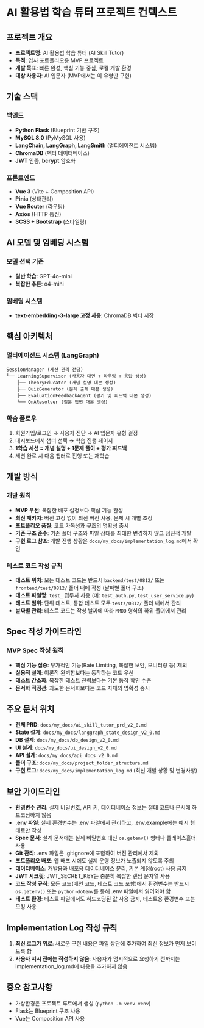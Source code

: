 # AI 활용법 학습 튜터 프로젝트 컨텍스트

## 프로젝트 개요
- **프로젝트명**: AI 활용법 학습 튜터 (AI Skill Tutor)
- **목적**: 입사 포트폴리오용 MVP 프로젝트
- **개발 목표**: 빠른 완성, 핵심 기능 중심, 로컬 개발 환경
- **대상 사용자**: AI 입문자 (MVP에서는 이 유형만 구현)

## 기술 스택

### 백엔드
- **Python Flask** (Blueprint 기반 구조)
- **MySQL 8.0** (PyMySQL 사용)
- **LangChain, LangGraph, LangSmith** (멀티에이전트 시스템)
- **ChromaDB** (벡터 데이터베이스)
- **JWT** 인증, **bcrypt** 암호화

### 프론트엔드
- **Vue 3** (Vite + Composition API)
- **Pinia** (상태관리)
- **Vue Router** (라우팅)
- **Axios** (HTTP 통신)
- **SCSS + Bootstrap** (스타일링)

## AI 모델 및 임베딩 시스템

### 모델 선택 기준
- **일반 학습**: GPT-4o-mini
- **복잡한 추론**: o4-mini

### 임베딩 시스템
- **text-embedding-3-large 고정 사용**: ChromaDB 벡터 저장

## 핵심 아키텍처

### 멀티에이전트 시스템 (LangGraph)
```
SessionManager (세션 관리 전담)
└── LearningSupervisor (사용자 대면 + 라우팅 + 응답 생성)
    ├── TheoryEducator (개념 설명 대본 생성)
    ├── QuizGenerator (문제 출제 대본 생성)
    ├── EvaluationFeedbackAgent (평가 및 피드백 대본 생성)
    └── QnAResolver (질문 답변 대본 생성)
```

### 학습 플로우
1. 회원가입/로그인 → 사용자 진단 → AI 입문자 유형 결정
2. 대시보드에서 챕터 선택 → 학습 진행 페이지
3. **1학습 세션 = 개념 설명 + 1문제 풀이 + 평가 피드백**
4. 세션 완료 시 다음 챕터로 진행 또는 재학습

## 개발 방식

### 개발 원칙
- **MVP 우선**: 복잡한 배포 설정보다 핵심 기능 완성
- **최신 패키지**: 버전 고정 없이 최신 버전 사용, 문제 시 개별 조정
- **포트폴리오 품질**: 코드 가독성과 구조의 명확성 중시
- **기존 구조 준수**: 기존 폴더 구조와 파일 상태를 최대한 변경하지 않고 점진적 개발
- **구현 로그 참조**: 개발 진행 상황은 `docs/my_docs/implementation_log.md`에서 확인

### 테스트 코드 작성 규칙
- **테스트 위치**: 모든 테스트 코드는 반드시 `backend/test/0812/` 또는 `frontend/test/0812/` 폴더 내에 작성 (날짜별 폴더 구조)
- **테스트 파일명**: `test_` 접두사 사용 (예: `test_auth.py`, `test_user_service.py`)
- **테스트 범위**: 단위 테스트, 통합 테스트 모두 `tests/0812/` 폴더 내에서 관리
- **날짜별 관리**: 테스트 코드는 작성 날짜에 따라 `MMDD` 형식의 하위 폴더에서 관리

## Spec 작성 가이드라인

### MVP Spec 작성 원칙
- **핵심 기능 집중**: 부가적인 기능(Rate Limiting, 복잡한 보안, 모니터링 등) 제외
- **실용적 설계**: 이론적 완벽함보다는 동작하는 코드 우선
- **테스트 간소화**: 복잡한 테스트 전략보다는 기본 동작 확인 수준
- **문서화 적정선**: 과도한 문서화보다는 코드 자체의 명확성 중시


## 주요 문서 위치
- **전체 PRD**: `docs/my_docs/ai_skill_tutor_prd_v2_0.md`
- **State 설계**: `docs/my_docs/langgraph_state_design_v2_0.md`
- **DB 설계**: `docs/my_docs/db_design_v2_0.md`
- **UI 설계**: `docs/my_docs/ui_design_v2_0.md`
- **API 설계**: `docs/my_docs/api_docs_v2_0.md`
- **폴더 구조**: `docs/my_docs/project_folder_structure.md`
- **구현 로그**: `docs/my_docs/implementation_log.md` (최신 개발 상황 및 변경사항)

## 보안 가이드라인
- **환경변수 관리**: 실제 비밀번호, API 키, 데이터베이스 정보는 절대 코드나 문서에 하드코딩하지 않음
- **.env 파일**: 실제 환경변수는 .env 파일에서 관리하고, .env.example에는 예시 형태로만 작성
- **Spec 문서**: 설계 문서에는 실제 비밀번호 대신 `os.getenv()` 형태나 플레이스홀더 사용
- **Git 관리**: .env 파일은 .gitignore에 포함하여 버전 관리에서 제외
- **포트폴리오 배포**: 웹 배포 시에도 실제 운영 정보가 노출되지 않도록 주의
- **데이터베이스**: 개발용과 배포용 데이터베이스 분리, 기본 계정(root) 사용 금지
- **JWT 시크릿**: JWT_SECRET_KEY는 충분히 복잡한 랜덤 문자열 사용
- **코드 작성 규칙**: 모든 코드(메인 코드, 테스트 코드 포함)에서 환경변수는 반드시 `os.getenv()` 또는 `python-dotenv`를 통해 .env 파일에서 읽어와야 함
- **테스트 환경**: 테스트 파일에서도 하드코딩된 값 사용 금지, 테스트용 환경변수 또는 모킹 사용

## Implementation Log 작성 규칙

1. **최신 로그가 위로**: 새로운 구현 내용은 파일 상단에 추가하여 최신 정보가 먼저 보이도록 함
2. **사용자 지시 전에는 작성하지 않음**: 사용자가 명시적으로 요청하기 전까지는 implementation_log.md에 내용을 추가하지 않음

## 중요 참고사항
- 가상환경은 프로젝트 루트에서 생성 (`python -m venv venv`)
- Flask는 Blueprint 구조 사용
- Vue는 Composition API 사용